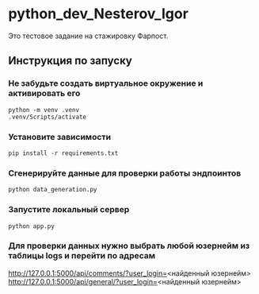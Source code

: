 # python_dev_Nesterov_Igor
Это тестовое задание на стажировку Фарпост.

## Инструкция по запуску
### Не забудьте создать виртуальное окружение и активировать его
```
python -m venv .venv
.venv/Scripts/activate
```
### Установите зависимости 
```pip install -r requirements.txt```
### Сгенерируйте данные для проверки работы эндпоинтов 
```python data_generation.py```
### Запустите локальный сервер
```python app.py```
### Для проверки данных нужно выбрать любой юзернейм из таблицы logs и перейти по адресам
http://127.0.0.1:5000/api/comments/?user_login=<найденный юзернейм><br>
http://127.0.0.1:5000/api/general/?user_login=<найденный юзернейм>
